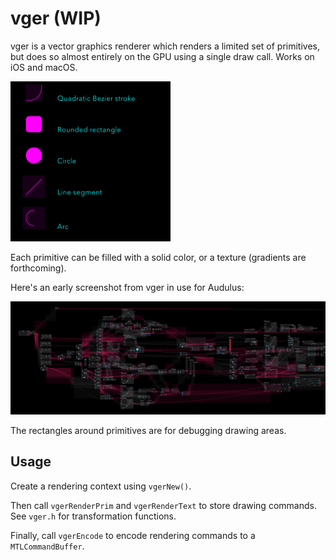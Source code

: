 # vger (WIP)

vger is a vector graphics renderer which renders a limited set of primitives, but does so almost entirely on the GPU using a single draw call. Works on iOS and macOS.

<img src="demo.png" alt="demo" width="256" height="256">

Each primitive can be filled with a solid color, or a texture (gradients are forthcoming).

Here's an early screenshot from vger in use for Audulus:

<img src="bootstrap.png">

The rectangles around primitives are for debugging drawing areas.

## Usage

Create a rendering context using `vgerNew()`.

Then call `vgerRenderPrim` and `vgerRenderText` to store drawing commands. See `vger.h` for transformation functions.

Finally, call `vgerEncode` to encode rendering commands to a `MTLCommandBuffer`.
